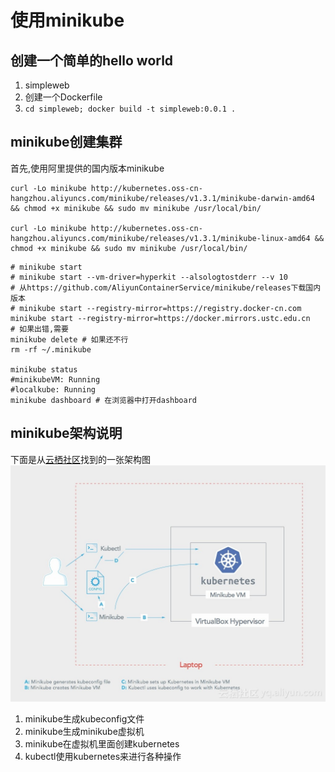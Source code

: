 # 使用minikube

## 创建一个简单的hello world

1. simpleweb
2. 创建一个Dockerfile
3. ```cd simpleweb; docker build -t simpleweb:0.0.1 .```

## minikube创建集群

首先,使用阿里提供的国内版本minikube
```shell
curl -Lo minikube http://kubernetes.oss-cn-hangzhou.aliyuncs.com/minikube/releases/v1.3.1/minikube-darwin-amd64 && chmod +x minikube && sudo mv minikube /usr/local/bin/

curl -Lo minikube http://kubernetes.oss-cn-hangzhou.aliyuncs.com/minikube/releases/v1.3.1/minikube-linux-amd64 && chmod +x minikube && sudo mv minikube /usr/local/bin/
```

```shell
# minikube start
# minikube start --vm-driver=hyperkit --alsologtostderr --v 10
# 从https://github.com/AliyunContainerService/minikube/releases下载国内版本
# minikube start --registry-mirror=https://registry.docker-cn.com
minikube start --registry-mirror=https://docker.mirrors.ustc.edu.cn
# 如果出错,需要
minikube delete # 如果还不行
rm -rf ~/.minikube

minikube status
#minikubeVM: Running
#localkube: Running
minikube dashboard # 在浏览器中打开dashboard
```

## minikube架构说明

下面是从[云栖社区](https://yq.aliyun.com/articles/221687)找到的一张架构图
![minikube-architecture](minikube-architecture.jpeg)

1. minikube生成kubeconfig文件
2. minikube生成minikube虚拟机
3. minikube在虚拟机里面创建kubernetes
4. kubectl使用kubernetes来进行各种操作

